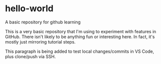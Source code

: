 # hello-world
A basic repository for github learning

This is a very basic repository that I'm using to experiment with features in GitHub. There isn't likely to be anything fun or interesting here. In fact, it's mostly just mirroring tutorial steps.

This paragraph is being added to test local changes/commits in VS Code, plus clone/push via SSH.